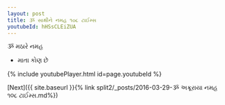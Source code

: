 ```yaml
---
layout: post
title: ૐ સાક્ષીને નમહ ૧૦૮ ટાઈમ્સ
youtubeId: hHSsCLEiZUA
---
```

 
 
 ૐ મઠારે નમહ  
 
 -  માતા કોણ છે 
 
  
 
  
 
 
 
 
 
 


{% include youtubePlayer.html id=page.youtubeId %}
 
[Next]({{ site.baseurl }}{% link  split2/_posts/2016-03-29-ૐ અક્રૂરાયા નમહ ૧૦૮ ટાઈમ્સ.md%})
 
